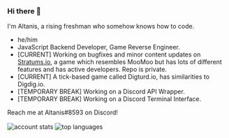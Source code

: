 <!--
**CoderSudaWuda/CoderSudaWuda** is a ✨ _special_ ✨ repository because its `README.md` (this file) appears on your GitHub profile.

Here are some ideas to get you started:

- 🔭 I’m currently working on ...
- 🌱 I’m currently learning ...
- 👯 I’m looking to collaborate on ...
- 🤔 I’m looking for help with ...
- 💬 Ask me about ...
- 📫 How to reach me: ...
- 😄 Pronouns: ...
- ⚡ Fun fact: ...
-->

### Hi there 👋
I'm Altanis, a rising freshman who somehow knows how to code.

- he/him
- JavaScript Backend Developer, Game Reverse Engineer.
- [CURRENT] Working on bugfixes and minor content updates on [Stratums.io](https://stratums.io), a game which resembles MooMoo but has lots of different features and has active developers. Repo is private.
- [CURRENT] A tick-based game called Digturd.io, has similarities to Digdig.io.
- [TEMPORARY BREAK] Working on a Discord API Wrapper.
- [TEMPORARY BREAK] Working on a Discord Terminal Interface.

Reach me at Altanis#8593 on Discord!

<img 
  align="center" 
  src="https://github-readme-stats.vercel.app/api?username=CoderSudaWuda&show_icons=true&theme=cobalt&count_private=true" 
  alt="account stats"
  />
<img 
  align="center" 
  src="https://github-readme-stats.vercel.app/api/top-langs/?username=CoderSudaWuda&layout=compact&theme=cobalt&langs_count=2" 
  alt="top languages" />
